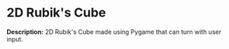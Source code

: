 # 2D Rubik's Cube

**Description:** 2D Rubik's Cube made using Pygame that can turn with user input.